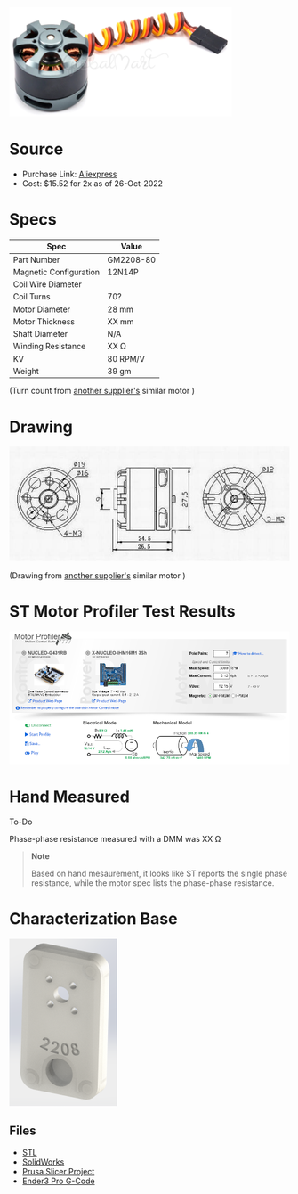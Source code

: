 
![image](image.png)

# Source
* Purchase Link: [Aliexpress](https://www.aliexpress.us/item/2255800199328769.html?spm=a2g0o.order_detail.0.0.2959f19c1YVG9L&gatewayAdapt=glo2usa&_randl_shipto=US)
* Cost: $15.52 for 2x as of 26-Oct-2022

# Specs

| Spec | Value |
| ---- | --- |
| Part Number | GM2208-80 |
| Magnetic Configuration | 12N14P |
| Coil Wire Diameter |  |
| Coil Turns | 70? |
| Motor Diameter | 28 mm |
| Motor Thickness | XX mm |
| Shaft Diameter | N/A |
| Winding Resistance | XX Ω |
| KV | 80 RPM/V |
| Weight | 39 gm |

(Turn count from [another supplier's](https://www.aliexpress.us/item/2251801357113153.html) similar motor )

# Drawing

![drawing](drawing.jpg)

(Drawing from [another supplier's](https://www.aliexpress.us/item/2251801357113153.html) similar motor )

# ST Motor Profiler Test Results

![Profiler Results](st-motor-profiler-results.png)

# Hand Measured

To-Do

Phase-phase resistance measured with a DMM was XX Ω

> **Note**
>
> Based on hand mesaurement, it looks like ST reports the single phase resistance, while the motor spec lists the phase-phase resistance.

# Characterization Base

![Base Image](base-render.png)

## Files

* [STL](Base-2208.STL)
* [SolidWorks](Base-2208.SLDPRT)
* [Prusa Slicer Project](Base-2208.3mf)
* [Ender3 Pro G-Code](Base-2208_1h20m_0.20mm_205C_PLA_ENDER3.gcode)
